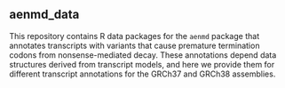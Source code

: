 ## aenmd_data

This repository contains R data packages for the `aenmd` package that annotates transcripts with variants that cause premature termination codons from nonsense-mediated decay. These annotations depend data structures derived from transcript models, and here we provide them for different transcript annotations for the GRCh37 and GRCh38 assemblies.
